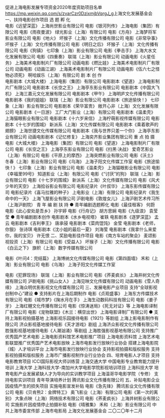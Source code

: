 促进上海电影发展专项资金2020年度资助项目名单
 https://mp.weixin.qq.com/s/zvarCzr0DzixmjbVqrgJ_g​
上海文化发展基金会  
一、扶持电影创作项目
  选 题 孵 化  
电影《远望深蓝》    上海尚世影业有限公司
电影《银河列传》    上海电影（集团）有限公司
电影《雨夜曼波》    绿光影业（上海）有限公司
电影《方舟》    上海梦将军影业有限公司
电影《地火》    坏猴子（上海）文化传播有限公司
电影《非常孕事》    坏猴子（上海）文化传播有限公司
电影《明日之后》    坏猴子（上海）文化传播有限公司
电影《狗镇》    七印象（上海）影业有限公司
电影《拳击手》    上海大水文化发展有限公司
电影《四重奏》    联瑞（上海）影业有限公司
动画电影《火星任务》    上海美术电影制片厂有限公司
动画电影《燃比娃》    上海美术电影制片厂有限公司
动画电影《动画江湖》    上海美术电影制片厂有限公司
动画电影《伍六七之怪物必须死》    啊哈娱乐（上海）有限公司
  剧 本 创 作  
电影剧本《大城大楼》    上海电影（集团）有限公司
电影剧本《望道》    上海电影制片厂有限公司
电影剧本《长空之王》    上海亭东影业有限公司
电影剧本《中国大飞机》    上海三嘉元文化发展有限公司
电影剧本《甲午》    上海明庐文化传播有限公司
电影剧本《我的姐姐》    联瑞（上海）影业有限公司
电影剧本《旅途愉快 ! 》    七印象（上海）影业有限公司
电影剧本《荣华富贵》    敞开心非（上海）文化发展有限公司
电影剧本《一日游》    工厂大门影业（上海）有限公司
电影剧本《温柔壳》    上海猫眼影业有限公司
电影剧本《十六岁来信》    上海柠萌影视传媒有限公司
电影剧本《十七岁的围城》    新派系（上海）文化传媒有限公司
电影剧本《乘着歌声的翅膀》    上海世捷文化传媒有限公司
电影剧本《我与世界只差一个你》    上海亭东影业有限公司
动画电影剧本《记忆修复》   上海奕齐影业集团有限公司
  重 点 拍 摄  
电影《大城大楼》    上海电影（集团）有限公司
电影《望道》    上海电影制片厂有限公司
电影《长空之王》    上海亭东影业有限公司
电影《扫黑·决战》    爱奇艺影业（上海）有限公司
电影《平原上的摩西》    上海突燃影业有限公司
电影《沃土》    冬春（上海）影业有限公司
电影《乌海》    上海子阳文化传媒工作室
电影《旅途愉快 ! 》    七印象（上海）影业有限公司
电影《温柔壳》    上海猫眼影业有限公司
电影《幸福里99号》    知道影业（上海）有限公司
电影《“讨厌”的狗》    联瑞（上海）影业有限公司
电影《十七岁的围城》    新派系（上海）文化传媒有限公司
电影《风犬少年的天空》    上海拾谷影业有限公司
电影纪录片《叶叔华》    上海东影传媒有限公司
电影纪录片《喜马拉雅的种子》    上电影业（上海）有限公司
电影纪录片《我生命中的一天》    上海飞屋影业有限公司
沪剧电影《敦煌女儿》    上海沪剧艺术传习所（上海沪剧院）
青 年 编 剧 扶 持
● 青年编剧选题孵化
电影《最佳租客》    何蔚
电影《此心安处是吾乡》    孙宇婷
电影《行舟记》    胡方思娴
电影《九级浪》    袁莹莹
● 青年编剧剧本创作
电影剧本《水乡电视塔》    崔轶
电影剧本《逐梦深蓝》    孟云
电影剧本《吉利拳王》    唐承骎
电影剧本《菜肉馄饨》    金莹
电影剧本《老师，你狠》    张诗琪
电影剧本《沈小姐的最后一夏》    刘海莹
电影剧本《我拿什么来爱你，我的宝贝》    许无恨
二、奖励电影佳作项目
电影《南方车站的聚会》    麦颂影视投资（上海）有限公司
电影《受益人》    坏猴子（上海）文化传播有限公司
电影《白云之下》    旗帜（上海）数字传媒有限公司
 
电影《叶问4：完结篇》    上海博纳文化传媒有限公司
电影《第四面墙》    禾和（上海）影业有限公司
电影《乌海》    上海子阳文化传媒工作室
 
电影《犯罪现场》    联瑞（上海）影业有限公司
电影《荞麦疯长》    上海井树文化传媒有限公司
沪剧电影《挑山女人》    上海见映文化传媒有限公司
动画电影《雪人奇缘》    上海众明优影影视文化传媒有限公司
三、发展电影产业项目
支持“全球影视创制中心”建设
● 支持影片在上海后期制作
电影《贞观盛事》    上海东方传媒技术有限公司
电影《城市梦》《掬水月在手》    上海生动数码科技有限公司
电影《姜子牙》    上海红鲤文化传播有限公司
电影《惊涛迷局》《死无对证》等    上海电影译制厂有限公司
电影《宠物联盟》《木兰：横空出世》    上海电影译制厂有限公司
● 支持上海影视拍摄基地
上海影视乐园接待电影《1921》等剧组    上海上影电影制作有限公司
济众影视基地接待电影《天才游戏》剧组    上海济众影视文化传播有限公司
胜强影视基地接待电影《人潮汹涌》等剧组    上海胜强影视基地有限公司
支持推广优秀国产艺术电影
上海电影资料馆艺术电影推广项目    上海电影资料馆
上海艺术电影联盟推广优秀国产艺术电影放映    上海市电影发行放映行业协会
搭建上海电影院（城）人才培训平台    上海市电影发行放映行业协会
支持影视拍摄和版权服务
支持影视拍摄和版权服务    上海市广播影视制作业行业协会
四、培育电影人才项目
支持电影教育项目
ICCI国际影视大师训练营    上海交通大学
中国电影专业教育能力提升培训    上海大学
上海科技大学-南加州大学电影学院影视培训项目    上海科技大学
培育电影产业发展紧缺人才为导向的实训教学项目    上海温哥华电影学院（专修）
支持电影实训项目
青年导演培养计划    腾讯影业文化传播有限公司
五、补贴电影企业因疫情产生的损失项目
实施电影宣发补贴
电影《急先锋》    腾讯影业文化传播有限公司
电影《贝肯熊2：金牌特工》    奥飞影业（上海）有限公司
电影《第一次的离别》    大象点映（上海）网络技术有限公司
电影《荞麦疯长》    上海井树影业有限公司
实施影片因疫情停止拍摄补贴
电影《晴雅集》    禾和（上海）影业有限公司
中共上海市委宣传部
上海市电影局
上海文化发展基金会
二〇二〇年十二月